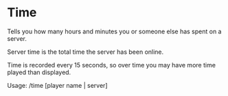 Time
======
Tells you how many hours and minutes you or someone else has spent on a server.

Server time is the total time the server has been online.

Time is recorded every 15 seconds, so over time you may have more time played than displayed.

Usage: /time [player name | server]